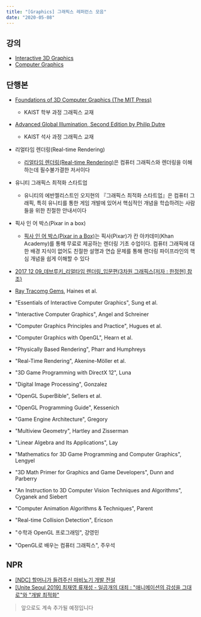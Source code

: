 ```yaml
---
title: "[Graphics] 그래픽스 레퍼런스 모음"
date: "2020-05-08"
---
```


## 강의

- [Interactive 3D Graphics](https://classroom.udacity.com/courses/cs291)
- [Computer Graphics](https://learning.edx.org/course/course-v1:UCSanDiegoX+CSE167x+3T2017/home)

## 단행본

- [Foundations of 3D Computer Graphics (The MIT Press)](https://www.amazon.com/Foundations-Computer-Graphics-MIT-Press/dp/0262017350)
    - KAIST 학부 과정 그래픽스 교재

- [Advanced Global Illumination, Second Edition by Philip Dutre](https://www.amazon.com/Advanced-Global-Illumination-Second-2006-08-30/dp/B019NE7TPW)
    - KAIST 석사 과정 그래픽스 교재

- 리얼타임 렌더링(Real-time Rendering)
    - <a href="https://www.amazon.de/Real-Time-Rendering-Fourth-Tomas-Akenine-M%C3%B6ller/dp/1138627003" target="_blank">리얼타임 렌더링(Real-time Rendering)</a>은 컴퓨터 그래픽스와 렌더링을 이해하는데 필수불가결한 저서이다

- 유니티 그래픽스 최적화 스타트업
    - 유니티의 에반젤리스트인 오지현의 『그래픽스 최적화 스타트업』은 컴퓨터 그래픽, 특히 유니티를 통한 게임 개발에 있어서 핵심적인 개념을 학습하려는 사람들을 위한 친절한 안내서이다

- 픽사 인 어 박스(Pixar in a box)
    - <a href="https://www.khanacademy.org/partner-content/pixar" target="_blank">픽사 인 어 박스(Pixar in a Box)</a>는 픽사(Pixar)가 칸 아카데미(Khan Academy)를 통해 무료로 제공하는 렌더링 기초 수업이다. 컴퓨터 그래픽에 대한 배경 지식이 없어도 친절한 설명과 연습 문제를 통해 렌더링 파이프라인의 핵심 개념을 쉽게 이해할 수 있다

- [2017 12 09_데브루키_리얼타임 렌더링_입문편(3차원 그래픽스[저자 : 한정현] 참조)](https://www.slideshare.net/SukwooLee4/2017-12-09-85033171)

- [Ray Tracomg Gems](http://www.realtimerendering.com/raytracinggems/), Haines et al.

- "Essentials of Interactive Computer Graphics", Sung et al.

- "Interactive Computer Graphics", Angel and Schreiner

- "Computer Graphics Principles and Practice", Hugues et al.

- "Computer Graphics with OpenGL", Hearn et al.

- "Physically Based Rendering", Pharr and Humphreys

- "Real-Time Rendering", Akenine-Möller et al.

- "3D Game Programming with DirectX 12", Luna

- "Digital Image Processing", Gonzalez

- "OpenGL SuperBible", Sellers et al.

- "OpenGL Programming Guide", Kessenich

- "Game Engine Architecture", Gregory

- "Multiview Geometry", Hartley and Zisserman

- "Linear Algebra and Its Applications", Lay

- "Mathematics for 3D Game Programming and Computer Graphics", Lengyel

- "3D Math Primer for Graphics and Game Developers", Dunn and Parberry

- "An Instruction to 3D Computer Vision Techniques and Algorithms", Cyganek and Siebert

- "Computer Animation Algorithms & Techniques", Parent

- "Real-time Collision Detection", Ericson

- "수학과 OpenGL 프로그래밍", 강영민

- "OpenGL로 배우는 컴퓨터 그래픽스", 주우석

## NPR

- [[NDC] 할머니가 들려주신 마비노기 개발 전설](https://www.youtube.com/watch?v=w106hHTwhfk&feature=youtu.be&t=739)
- [[Unite Seoul 2019] 최재영 류재성 - 일곱개의 대죄 : "애니메이션의 감성을 그대로"와 "개발 최적화"](https://www.youtube.com/watch?v=0LwlNVS3FJo)

> 앞으로도 계속 추가될 예정입니다
